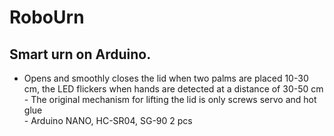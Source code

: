 # RoboUrn
## Smart urn on Arduino.
- Opens and smoothly closes the lid when two palms are placed 10-30 cm, the LED flickers when hands are detected at a distance of 30-50 cm<br>- The original mechanism for lifting the lid is only screws servo and hot glue<br>- Arduino NANO, HC-SR04, SG-90 2 pcs
